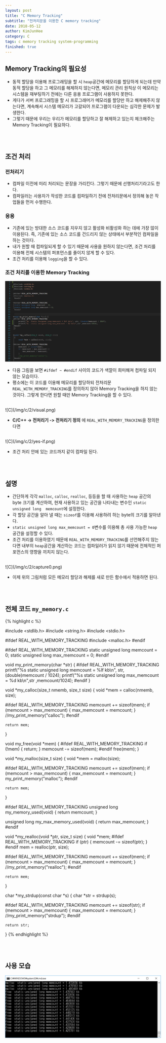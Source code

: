 ```yaml
---
layout: post
title: "C Memory Tracking"
subtitle: "전처리문을 이용한 C memory tracking"
date: 2018-05-12
author: KimJunHee
category: C
tags: c memory tracking system-programming
finished: true
---
```


## Memory Tracking의 필요성

* 동적 할당을 이용해 프로그래밍을 할 시 ```heap```공간에 메모리를 할당하게 되는데 만약 동적 할당을 하고 그 메모리를 해제하지 않는다면, 메모리 관리 원칙상 이 메모리는 시스템을 재부팅하기 전에는 다른 응용 프로그램이 사용하지 못한다.
* 게다가 서버 프로그래밍을 할 시 프로그래머가 메모리를 할당만 하고 해제해주지 않는다면, 계속해서 시스템 메모리가 고갈되어 프로그램이 다운되는 심각한 문제가 발생한다.
* 그렇기 때문에 우리는 우리가 메모리를 할당하고 잘 해제하고 있는지 체크해주는 Memory Tracking이 필요하다.

<br/><br/>
## 조건 처리

### 전처리기

* 컴파일 이전에 미리 처리되는 문장을 가리킨다. 그렇기 때문에 선행처리기라고도 한다.
* 컴파일러는 사용자가 작성한 코드를 컴파일하기 전에 전처리문에서 정의해 놓은 작업들을 먼저 수행한다.

### 응용

* 기존에 있는 방대한 소스 코드를 지우지 않고 활성화 비활성화 하는 데에 가장 많이 이용된다. 즉, 기존에 있는 소스 코드를 건드리지 않는 상태에서 부분적인 컴파일을 하는 것이다.
* 내가 원할 때 컴파일되게 할 수 있기 때문에 사용을 원하지 않는다면, 조건 처리를 이용해 전체 시스템의 퍼포먼스를 줄이지 않게 할 수 있다.
* 조건 처리를 이용해 ```logging```을 할 수 있다.

### 조건 처리를 이용한 Memory Tracking

![C](/img/c/2/no-if.png)

* 다음 그림을 보면 ```#ifdef ~ #endif``` 사이의 코드가 색깔이 희미해져 컴파일 되지 않는 모습이다.
* 평소에는 이 코드를 이용해 메모리를 할당하되 전처리문 ```REAL_WITH_MEMORY_TRACKING```를 정의하지 않아 Memory Tracking을 하지 않는 것이다. 그렇게 한다면 원할 때만 Memory Tracking을 할 수 있다.

<br/>
![C](/img/c/2/visual.png)

* __C/C++ -> 전처리기 -> 전처리기 정의__ 에 ```REAL_WITH_MEMORY_TRACKING```을 정의한다면

<br/>
![C](/img/c/2/yes-if.png)

* 조건 처리 안에 있는 코드까지 같이 컴파일 된다.


<br/><br/>
## 설명

* 간단하게 각각 ```malloc```, ```calloc```, ```realloc```, 등등을 할 때 사용하는 ```heap``` 공간의 byte 크기를 계산하여, 현재 사용하고 있는 공간을 나타내는 변수인 ```static unsigned long  memcount```에 설정한다.
* 각 할당 공간을 알아 낼 때는 ```sizeof```를 이용해 사용하려 하는 byte의 크기를 알아낸다.
* ```static unsigned long max_memcount = 0```변수를 이용해 총 사용 가능한 ```heap``` 공간을 설정할 수 있다.
* 조건 처리를 이용하였기 때문에 ```REAL_WITH_MEMORY_TRACKING```를 선언해주지 않는다면 내부의 ```heap```공간을 계산하는 코드는 컴파일러가 읽지 않기 때문에 전체적인 퍼포먼스의 영향을 끼치지 않는다.

<br/>
![C](/img/c/2/capture0.png)

* 이제 위의 그림처럼 모든 메모리 할당과 해제를 새로 만든 함수에서 적용하면 된다.

<br/><br/>
## 전체 코드 ```my_memory.c```

{% highlight c %}

#include <stdlib.h>
#include <string.h>
#include <stdio.h>

#ifdef REAL_WITH_MEMORY_TRACKING
#include <malloc.h>
#endif

#ifdef REAL_WITH_MEMORY_TRACKING
static unsigned long  memcount = 0;
static unsigned long max_memcount = 0;
#endif


void my_print_memory(char *str) {
#ifdef REAL_WITH_MEMORY_TRACKING
	printf("%s  static unsigned long memcount = %lf kb\n", str, (double)memcount / 1024);
	printf("%s  static unsigned long max_memcount = %d kb\n",str ,memcount/1024);
#endif
}


void *my_calloc(size_t nmemb, size_t size)
{
	void *mem = calloc(nmemb, size);

#ifdef REAL_WITH_MEMORY_TRACKING
	memcount += sizeof(mem);
	if (memcount > max_memcount) {
		max_memcount = memcount;
	}
	//my_print_memory("calloc");
#endif

	return mem;
}

void my_free(void *mem)
{
#ifdef REAL_WITH_MEMORY_TRACKING
	if (!mem) {
		return;
	}
	memcount -= sizeof(mem);
#endif
	free(mem);
}

void *my_malloc(size_t size)
{
	void *mem = malloc(size);

#ifdef REAL_WITH_MEMORY_TRACKING
	memcount += sizeof(mem);
	if (memcount > max_memcount) {
		max_memcount = memcount;
	}
	my_print_memory("malloc");
#endif

	return mem;
}

#ifdef REAL_WITH_MEMORY_TRACKING
unsigned long my_memory_used(void)
{
	return memcount;
}

unsigned long my_max_memory_used(void)
{
	return max_memcount;
}
#endif

void *my_realloc(void *ptr, size_t size)
{
	void *mem;
#ifdef REAL_WITH_MEMORY_TRACKING
	if (ptr) {
		memcount -= sizeof(ptr);
	}
#endif
	mem = realloc(ptr, size);

#ifdef REAL_WITH_MEMORY_TRACKING
	memcount += sizeof(mem);
	if (memcount > max_memcount) {
		max_memcount = memcount;
	}
	//my_print_memory("realloc");
#endif

	return mem;
}

char *my_strdup(const char *s)
{
	char *str = strdup(s);

#ifdef REAL_WITH_MEMORY_TRACKING
	memcount += sizeof(str);
	if (memcount > max_memcount) {
		max_memcount = memcount;
	}
	//my_print_memory("strdup");
#endif

	return str;
}
{% endhighlight %}


<br/><br/>
## 사용 모습

![C](/img/c/2/capture.png)
